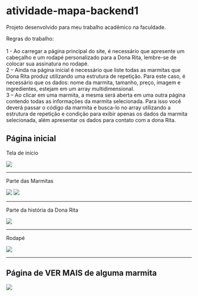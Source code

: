 # atividade-mapa-backend1
Projeto desenvolvido para meu trabalho acadêmico na faculdade.


Regras do trabalho:<br/><br/>
1 - Ao carregar a página principal do site, é necessário que apresente um cabeçalho e um rodapé personalizado para a Dona Rita, lembre-se de colocar sua assinatura no rodapé. <br/>
2 – Ainda na página inicial é necessário que liste todas as marmitas que Dona Rita produz utilizando uma estrutura de repetição. Para este caso, é necessário que os dados: nome da marmita, tamanho, preço, imagem e ingredientes, estejam em um array multidimensional. <br/>
3 – Ao clicar em uma marmita, a mesma será aberta em uma outra página contendo todas as informações da marmita selecionada. Para isso você deverá passar o código da marmita e busca-lo no array utilizando a estrutura de repetição e condição para exibir apenas os dados da marmita selecionada, além apresentar os dados para contato com a dona Rita.

## Página inicial
<p>Tela de início</p>
<img src="https://media.discordapp.net/attachments/1002353156073721900/1007349105367990402/Screenshot_1.jpg?width=863&height=427">

<hr />
<p>Parte das Marmitas</p>
<img src="https://media.discordapp.net/attachments/1002353156073721900/1007350533583024229/unknown.png?width=994&height=377">
<img src="https://media.discordapp.net/attachments/1002353156073721900/1007354060803932170/unknown.png?width=994&height=399">

<hr />
<p>Parte da história da Dona Rita</p>
<img src="https://media.discordapp.net/attachments/1002353156073721900/1007354262721921144/unknown.png?width=994&height=421">


<hr />
<p>Rodapé</p>
<img src="https://media.discordapp.net/attachments/1002353156073721900/1007349657581666446/unknown.png?width=994&height=262">

<hr />

## Página de VER MAIS de alguma marmita
<img src="https://media.discordapp.net/attachments/1002353156073721900/1007350075414040576/unknown.png?width=863&height=428">
